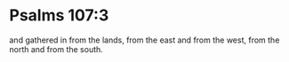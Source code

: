 # Psalms 107:3

and gathered in from the lands, from the east and from the west, from the north and from the south.
